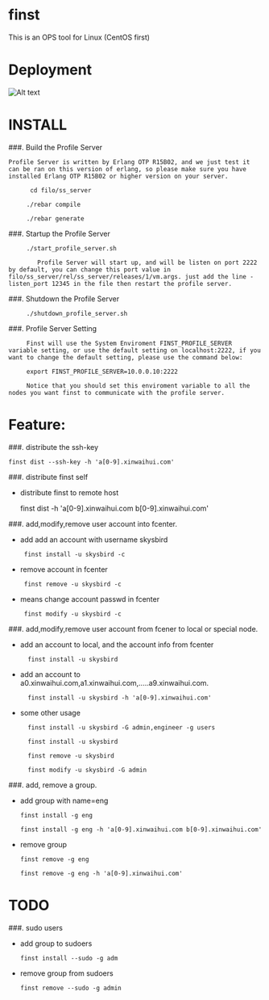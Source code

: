 finst
=====
This is an OPS tool for Linux (CentOS first)

Deployment
=====
![Alt text](https://raw.github.com/skysbird/finst/master/finst.png)


INSTALL
======
###. Build the Profile Server

    Profile Server is written by Erlang OTP R15B02, and we just test it can be ran on this version of erlang, so please make sure you have installed Erlang OTP R15B02 or higher version on your server.

          cd filo/ss_server

         ./rebar compile

         ./rebar generate



###. Startup the Profile Server

         ./start_profile_server.sh 

            Profile Server will start up, and will be listen on port 2222 by default, you can change this port value in filo/ss_server/rel/ss_server/releases/1/vm.args. just add the line -listen_port 12345 in the file then restart the profile server.

   
###. Shutdown the Profile Server

         ./shutdown_profile_server.sh

###. Profile Server Setting

         Finst will use the System Enviroment FINST_PROFILE_SERVER variable setting, or use the default setting on localhost:2222, if you want to change the default setting, please use the command below:
        
         export FINST_PROFILE_SERVER=10.0.0.10:2222

         Notice that you should set this enviroment variable to all the nodes you want finst to communicate with the profile server.

Feature:
====
###. distribute the ssh-key
	
    finst dist --ssh-key -h 'a[0-9].xinwaihui.com'


###. distribute finst self

   - distribute finst to remote host

        finst dist  -h 'a[0-9].xinwaihui.com b[0-9].xinwaihui.com'


###. add,modify,remove user account into fcenter.

   - add add an account with username skysbird 

  
          finst install -u skysbird -c

   - remove account in fcenter

          finst remove -u skysbird -c

   - means change account passwd in fcenter  

          finst modify -u skysbird -c


	

###. add,modify,remove user account from fcener to local or special node.

  - add an account to local, and the account info from fcenter

          finst install -u skysbird 

  - add an account to a0.xinwaihui.com,a1.xinwaihui.com,.....a9.xinwaihui.com.

          finst install -u skysbird -h 'a[0-9].xinwaihui.com'

  - some other usage
 
          finst install -u skysbird -G admin,engineer -g users

          finst install -u skysbird 

          finst remove -u skysbird

          finst modify -u skysbird -G admin 

###. add,  remove a group.

   - add group with name=eng

         finst install -g eng 
  
         finst install -g eng -h 'a[0-9].xinwaihui.com b[0-9].xinwaihui.com'

   - remove group
  
         finst remove -g eng

         finst remove -g eng -h 'a[0-9].xinwaihui.com'



TODO
=======



###. sudo users

   - add group to sudoers

         finst install --sudo -g adm

   - remove group from sudoers

         finst remove --sudo -g admin



